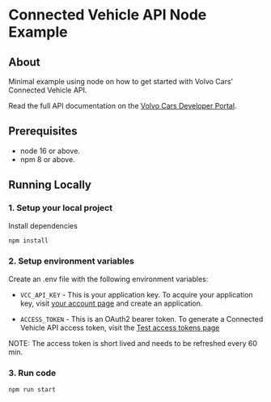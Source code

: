 # Connected Vehicle API Node Example

## About

Minimal example using node on how to get started with Volvo Cars’ Connected Vehicle API.

Read the full API documentation on the [Volvo Cars Developer Portal](https://developer.volvocars.com/apis/connected-vehicle/details/).

## Prerequisites

- node 16 or above.
- npm 8 or above.

## Running Locally

### 1. Setup your local project

Install dependencies

```zsh
npm install
```

### 2. Setup environment variables

Create an .env file with the following environment variables:

- `VCC_API_KEY` - This is your application key. To acquire your application key, visit [your account page](https://developer.volvocars.com/account/) and create an application.

- `ACCESS_TOKEN` - This is an OAuth2 bearer token. To generate a Connected Vehicle API access token, visit the [Test access tokens page](https://developer.volvocars.com/apis/docs/test-access-tokens/#demo-car)

NOTE: The access token is short lived and needs to be refreshed every 60 min.

### 3. Run code

```zsh
npm run start
```
